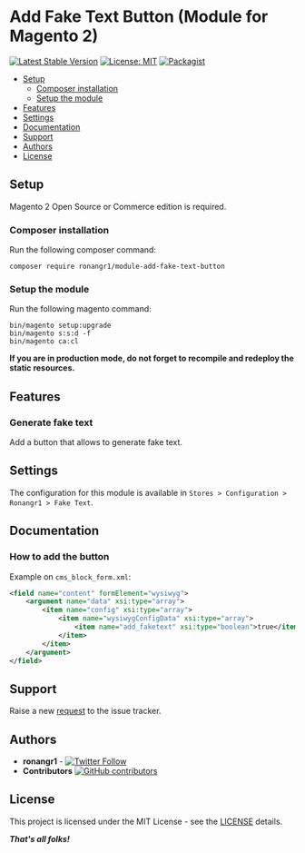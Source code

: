 # Add Fake Text Button (Module for Magento 2)

[![Latest Stable Version](https://img.shields.io/packagist/v/opengento/module-module.svg?style=flat-square)](https://packagist.org/packages/ronangr1/module-add-fake-text-button)
[![License: MIT](https://img.shields.io/github/license/opengento/magento2-module.svg?style=flat-square)](./LICENSE)
[![Packagist](https://img.shields.io/packagist/dt/opengento/module-module.svg?style=flat-square)](https://packagist.org/packages/ronangr1/module-add-fake-text-button/stats)



- [Setup](#setup)
    - [Composer installation](#composer-installation)
    - [Setup the module](#setup-the-module)
- [Features](#features)
- [Settings](#settings)
- [Documentation](#documentation)
- [Support](#support)
- [Authors](#authors)
- [License](#license)

## Setup

Magento 2 Open Source or Commerce edition is required.

###  Composer installation

Run the following composer command:

```
composer require ronangr1/module-add-fake-text-button
```

### Setup the module

Run the following magento command:

```
bin/magento setup:upgrade
bin/magento s:s:d -f
bin/magento ca:cl
```

**If you are in production mode, do not forget to recompile and redeploy the static resources.**

## Features

### Generate fake text

Add a button that allows to generate fake text.

## Settings

The configuration for this module is available in `Stores > Configuration > Ronangr1 > Fake Text`.

## Documentation

### How to add the button

Example on `cms_block_form.xml`:

```xml
<field name="content" formElement="wysiwyg">
    <argument name="data" xsi:type="array">
        <item name="config" xsi:type="array">
            <item name="wysiwygConfigData" xsi:type="array">
                <item name="add_faketext" xsi:type="boolean">true</item>
            </item>
        </item>
    </argument>
</field>
```

## Support

Raise a new [request](https://github.com/ronangr1/M2-AddFakeTextButton/issues) to the issue tracker.

## Authors

- **ronangr1** - [![Twitter Follow](https://img.shields.io/twitter/follow/ronangr1.svg?style=social)](https://twitter.com/ronangr1)
- **Contributors**  [![GitHub contributors](https://img.shields.io/github/contributors/opengento/magento2-module.svg?style=flat-square)](https://github.com/ronangr1/module-add-fake-text-button/graphs/contributors)

## License

This project is licensed under the MIT License - see the [LICENSE](./LICENSE) details.

***That's all folks!***
